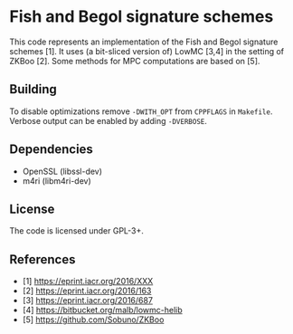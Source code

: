 Fish and Begol signature schemes
================================

This code represents an implementation of the Fish and Begol signature schemes
[1]. It uses (a bit-sliced version of) LowMC [3,4] in the setting of ZKBoo
[2]. Some methods for MPC computations are based on [5].

Building
--------

To disable optimizations remove `-DWITH_OPT` from `CPPFLAGS` in `Makefile`.
Verbose output can be enabled by adding `-DVERBOSE`.

Dependencies
------------

* OpenSSL (libssl-dev)
* m4ri (libm4ri-dev)

License
-------

The code is licensed under GPL-3+.

References
----------

* [1] https://eprint.iacr.org/2016/XXX
* [2] https://eprint.iacr.org/2016/163
* [3] https://eprint.iacr.org/2016/687
* [4] https://bitbucket.org/malb/lowmc-helib
* [5] https://github.com/Sobuno/ZKBoo
